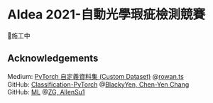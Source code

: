 # AIdea 2021-自動光學瑕疵檢測競賽
🚧施工中

## Acknowledgements
Medium: [PyTorch 自定義資料集 (Custom Dataset)](https://rowantseng.medium.com/pytorch-%E8%87%AA%E5%AE%9A%E7%BE%A9%E8%B3%87%E6%96%99%E9%9B%86-custom-dataset-7f9958a8ff15) @[rowan.ts
](https://rowantseng.medium.com/)  
GitHub: [Classification-PyTorch](https://github.com/BlackyYen/Classification-PyTorch) @[BlackyYen, Chen-Yen Chang](https://github.com/BlackyYen)  
GitHub: [ML](https://github.com/AllenSu1/ML/tree/main/Simpson_Classification) @[ZG, AllenSu1](https://github.com/AllenSu1)  